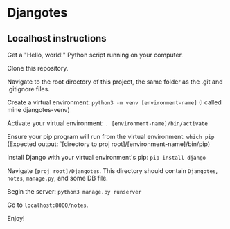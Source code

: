 # Djangotes

## Localhost instructions
Get a "Hello, world!" Python script running on your computer.

Clone this repository.

Navigate to the root directory of this project, the same folder as the .git and .gitignore files.

Create a virtual environment: `python3 -m venv [environment-name]` (I called mine djangotes-venv)

Activate your virtual environment: `. [environment-name]/bin/activate`

Ensure your pip program will run from the virtual environment: `which pip` (Expected output: `[directory to proj root]/[environment-name]/bin/pip)

Install Django with your virtual environment's pip: `pip install django`

Navigate `[proj root]/Djangotes`. This directory should contain `Djangotes`, `notes`, `manage.py`, and some DB file.

Begin the server: `python3 manage.py runserver`

Go to `localhost:8000/notes`.

Enjoy!

